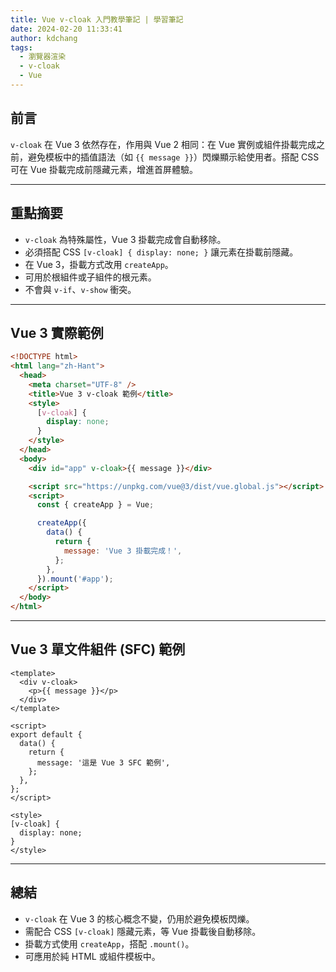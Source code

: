 ```yaml
---
title: Vue v-cloak 入門教學筆記 | 學習筆記
date: 2024-02-20 11:33:41
author: kdchang
tags:
  - 瀏覽器渲染
  - v-cloak
  - Vue
---
```


## 前言

`v-cloak` 在 Vue 3 依然存在，作用與 Vue 2 相同：在 Vue 實例或組件掛載完成之前，避免模板中的插值語法（如 `{{ message }}`）閃爍顯示給使用者。搭配 CSS 可在 Vue 掛載完成前隱藏元素，增進首屏體驗。

---

## 重點摘要

- `v-cloak` 為特殊屬性，Vue 3 掛載完成會自動移除。
- 必須搭配 CSS `[v-cloak] { display: none; }` 讓元素在掛載前隱藏。
- 在 Vue 3，掛載方式改用 `createApp`。
- 可用於根組件或子組件的根元素。
- 不會與 `v-if`、`v-show` 衝突。

---

## Vue 3 實際範例

```html
<!DOCTYPE html>
<html lang="zh-Hant">
  <head>
    <meta charset="UTF-8" />
    <title>Vue 3 v-cloak 範例</title>
    <style>
      [v-cloak] {
        display: none;
      }
    </style>
  </head>
  <body>
    <div id="app" v-cloak>{{ message }}</div>

    <script src="https://unpkg.com/vue@3/dist/vue.global.js"></script>
    <script>
      const { createApp } = Vue;

      createApp({
        data() {
          return {
            message: 'Vue 3 掛載完成！',
          };
        },
      }).mount('#app');
    </script>
  </body>
</html>
```

---

## Vue 3 單文件組件 (SFC) 範例

```vue
<template>
  <div v-cloak>
    <p>{{ message }}</p>
  </div>
</template>

<script>
export default {
  data() {
    return {
      message: '這是 Vue 3 SFC 範例',
    };
  },
};
</script>

<style>
[v-cloak] {
  display: none;
}
</style>
```

---

## 總結

- `v-cloak` 在 Vue 3 的核心概念不變，仍用於避免模板閃爍。
- 需配合 CSS `[v-cloak]` 隱藏元素，等 Vue 掛載後自動移除。
- 掛載方式使用 `createApp`，搭配 `.mount()`。
- 可應用於純 HTML 或組件模板中。

